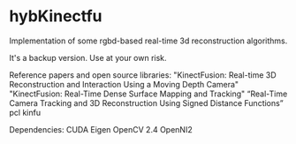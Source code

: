 # hybKinectfu
Implementation of some rgbd-based real-time 3d reconstruction algorithms.

It's a backup version. Use at your own risk.

Reference papers and open source libraries:
"KinectFusion: Real-time 3D Reconstruction and Interaction Using a Moving Depth Camera"
"KinectFusion: Real-Time Dense Surface Mapping and Tracking"
“Real-Time Camera Tracking and 3D Reconstruction Using Signed Distance Functions” 
pcl kinfu

Dependencies: CUDA Eigen OpenCV 2.4 OpenNI2
